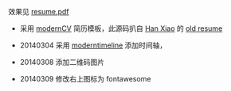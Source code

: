 效果见 [resume.pdf](http://fooleap.org/resume.pdf)

* 采用 [modernCV](http://www.ctan.org/tex-archive/macros/latex/contrib/moderncv) 简历模板，此源码扒自 [Han Xiao](https://github.com/justlaputa) 的 [old resume](https://gitcafe.com/laputa/resume)

* 20140304 采用 [moderntimeline](http://www.ctan.org/tex-archive/macros/latex/contrib/moderntimeline) 添加时间轴，

* 20140308 添加二维码图片

* 20140309 修改右上图标为 fontawesome
